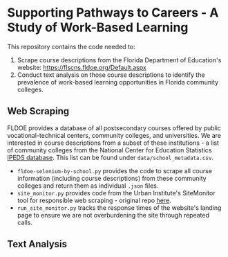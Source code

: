 # Supporting Pathways to Careers - A Study of Work-Based Learning
This repository contains the code needed to:
1. Scrape course descriptions from the Florida Department of Education's website: https://flscns.fldoe.org/Default.aspx
2. Conduct text analysis on those course descriptions to identify the prevalence of work-based learning opportunities in Florida community colleges.

## Web Scraping
FLDOE provides a database of all postsecondary courses offered by public vocational-technical centers, community colleges, and universities. We are interested in course descriptions from a subset of these institutions - a list of community colleges from the National Center for Education Statistics [IPEDS database](https://nces.ed.gov/ipeds/). This list can be found under `data/school_metadata.csv`.

- `fldoe-selenium-by-school.py` provides the code to scrape all course information (including course descriptions) from these community colleges and return them as individual `.json` files.
- `site_monitor.py` provides code from the Urban Institute's SiteMonitor tool for responsible web scraping - original repo [here](https://github.com/UrbanInstitute/SiteMonitor).
- `run_site_monitor.py` tracks the response times of the website's landing page to ensure we are not overburdening the site through repeated calls.


## Text Analysis